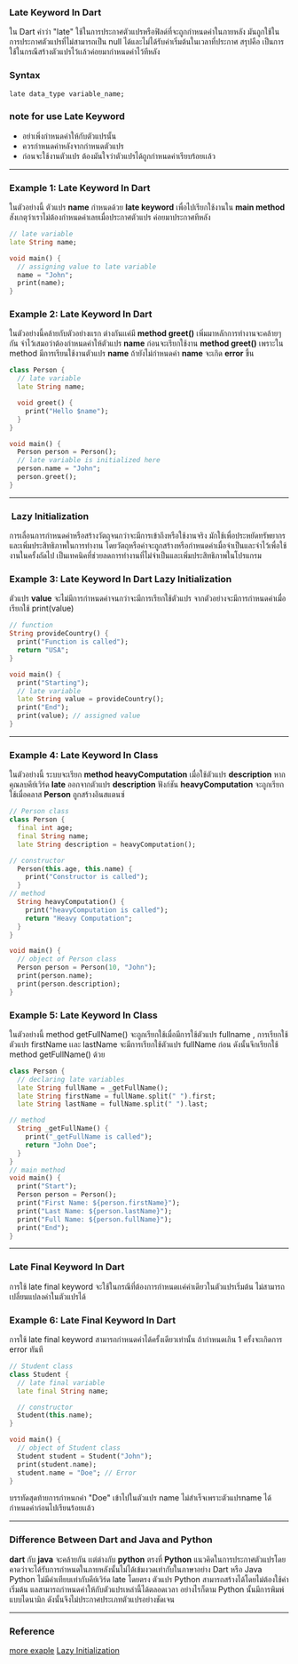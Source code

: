 ### Late Keyword In Dart
ใน Dart คำว่า "late" ใช้ในการประกาศตัวแปรหรือฟิลด์ที่จะถูกกำหนดค่าในภายหลัง มันถูกใช้ในการประกาศตัวแปรที่ไม่สามารถเป็น null ได้และไม่ได้รับค่าเริ่มต้นในเวลาที่ประกาศ
 สรุปคือ เป็นการใช้ในกรณีสร้างตัวแปรไว้เเล้วค่อยมากำหนดค่าไว้ทีหลัง
### Syntax

```dart
late data_type variable_name;
```
### note for use Late Keyword
- อย่าเพิ่งกำหนดค่าให้กับตัวแปรนั้น
- ควรกำหนดค่าหลังจากกำหนดตัวแปร
- ก่อนจะใช้งานตัวแปร ต้องมันใจว่าตัวแปรได้ถูกกำหนดค่าเรียบร้อยเเล้ว

-----------------------

### Example 1: Late Keyword In Dart

ในตัวอย่างนี้ ตัวแปร **name** กำหนดด้วย **late keyword** เพื่อไปเรียกใช้งานใน  **main method**
สังเกตุว่าเราไม่ต้องกำหนดค่าเลยเมื่อประกาศตัวแปร ค่อยมาประกาศทีหลัง
```dart
// late variable
late String name;

void main() {
  // assigning value to late variable
  name = "John";
  print(name);
}
```

### Example 2: Late Keyword In Dart

ในตัวอย่างนี้คล้ายกับตัวอย่างเเรก ต่างกันเเค่มี **method greet()** เพิ่มมาหลักการทำงานจะคล้ายๆกัน
จำไว้เสมอว่าต้องกำหนดค่าให้ตัวแปร **name** ก่อนจะเรียกใช้งาน **method greet()** เพราะใน method มีการเรียนใช้งานตัวแปร **name** ถ้ายังไม่กำหนดค่า **name** จะเกิด **error** ขึ้น
```dart
class Person {
  // late variable
  late String name;

  void greet() {
    print("Hello $name");
  }
}

void main() {
  Person person = Person();
  // late variable is initialized here
  person.name = "John";
  person.greet();
}
```

------------

###  Lazy Initialization
การเลื่อนการกำหนดค่าหรือสร้างวัตถุจนกว่าจะมีการเข้าถึงหรือใช้งานจริง มักใช้เพื่อประหยัดทรัพยากรและเพิ่มประสิทธิภาพในการทำงาน โดยวัตถุหรือค่าจะถูกสร้างหรือกำหนดค่าเมื่อจำเป็นและจำไว้เพื่อใช้งานในครั้งถัดไป เป็นเทคนิคที่ช่วยลดการทำงานที่ไม่จำเป็นและเพิ่มประสิทธิภาพในโปรแกรม


### Example 3: Late Keyword In Dart Lazy Initialization

ตัวแปร **value** จะไม่มีการกำหนดค่าจนกว่าจะมีการเรียกใช้ตัวแปร จากตัวอย่างจะมีการกำหนดค่าเมื่อเรียกใช้  print(value)

```dart
// function
String provideCountry() {
  print("Function is called");
  return "USA";
}

void main() {
  print("Starting");
  // late variable
  late String value = provideCountry();
  print("End");
  print(value); // assigned value
}
```


--------------

### Example 4: Late Keyword In Class

ในตัวอย่างนี้ ระบบจะเรียก  **method heavyComputation** เมื่อใช้ตัวแปร **description** หากคุณลบคีย์เวิร์ด **late** ออกจากตัวแปร **description** ฟังก์ชัน **heavyComputation** จะถูกเรียกใช้เมื่อคลาส **Person** ถูกสร้างอินสแตนซ์

```dart
// Person class
class Person {
  final int age;
  final String name;
  late String description = heavyComputation();

// constructor
  Person(this.age, this.name) {
    print("Constructor is called");
  }
// method
  String heavyComputation() {
    print("heavyComputation is called");
    return "Heavy Computation";
  }
}

void main() {
  // object of Person class
  Person person = Person(10, "John");
  print(person.name);
  print(person.description); 
}
```


### Example 5: Late Keyword In Class

ในตัวอย่างนี้ method  getFullName() จะถูกเรียกใช้เมื่อมีการใช้ตัวแปร fullname , การเรียกใช้ตัวแปร firstName เเละ  lastName จะมีการเรียกใช้ตัวแปร fullName ก่อน ดังนั้นจึกเรียกใช้ method getFullName() ด้วย

```dart
class Person {
  // declaring late variables
  late String fullName = _getFullName();
  late String firstName = fullName.split(" ").first;
  late String lastName = fullName.split(" ").last;

// method
  String _getFullName() {
    print("_getFullName is called");
    return "John Doe";
  }
}
// main method
void main() {
  print("Start");
  Person person = Person();
  print("First Name: ${person.firstName}");
  print("Last Name: ${person.lastName}");
  print("Full Name: ${person.fullName}");
  print("End");
}
```

------------------------

### Late Final Keyword In Dart
การใช้ late final keyword จะใช้ในกรณีที่ต้องการกำหนดเเค่ค่าเดียวในตัวแปรเริ่มต้น ไม่สามารถเปลี่ยนแปลงค่าในตัวแปรได้

### Example 6: Late Final Keyword In Dart
การใช้  late final keyword  สามารถกำหนดค่าได้ครั้งเดียวเท่านั้น ถ้ากำหนดเกิน 1 ครั้งจะเกิดการ error ทันที

```dart
// Student class
class Student {
  // late final variable
  late final String name;

  // constructor
  Student(this.name);
}

void main() {
  // object of Student class
  Student student = Student("John");
  print(student.name);
  student.name = "Doe"; // Error
}
```

บรรทัดสุดท้ายการกำหนกค่า "Doe" เข้าไปในตัวแปร name ไม่สำเร็จเพราะตัวแปรname ได้กำหนดค่าก่อนไปเรียนร้อยเเล้ว

-------------------
### Difference Between Dart and Java and Python

**dart** กับ **java** จะคล้ายกัน เเต่ต่างกับ **python** ตรงที่ **Python** แนวคิดในการประกาศตัวแปรโดยคาดว่าจะได้รับการกำหนดในภายหลังนั้นไม่ได้เข้มงวดเท่ากับในภาษาอย่าง Dart หรือ Java Python ไม่มีค่าเทียบเท่ากับคีย์เวิร์ด late โดยตรง ตัวแปร Python สามารถสร้างได้โดยไม่ต้องใช้ค่าเริ่มต้น แลสามารถกำหนดค่าให้กับตัวแปรเหล่านี้ได้ตลอดเวลา อย่างไรก็ตาม Python นั้นมีการพิมพ์แบบไดนามิก ดังนั้นจึงไม่ประกาศประเภทตัวแปรอย่างชัดเจน

-----------------------
### Reference

[more exaple](https://www.educative.io/answers/what-is-the-late-keyword-in-dart)
[Lazy Initialization](https://dev.to/pktintali/late-variables-in-dart-dart-learning-series-1-2opf)
